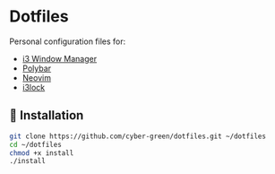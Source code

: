 # Dotfiles

Personal configuration files for:

- [i3 Window Manager](https://i3wm.org/)
- [Polybar](https://github.com/polybar/polybar)
- [Neovim](https://neovim.io/)
- [i3lock](https://i3wm.org/i3lock/)

## 🔧 Installation

```bash
git clone https://github.com/cyber-green/dotfiles.git ~/dotfiles
cd ~/dotfiles
chmod +x install
./install
